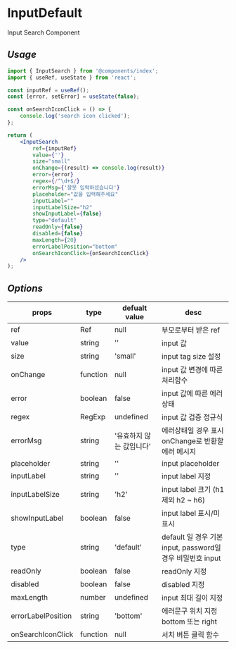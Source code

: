 # InputDefault

Input Search Component

## _Usage_

```jsx
import { InputSearch } from '@components/index';
import { useRef, useState } from 'react';

const inputRef = useRef();
const [error, setError] = useState(false);

const onSearchIconClick = () => {
	console.log('search icon clicked');
};

return (
	<InputSearch
		ref={inputRef}
		value={''}
		size="small"
		onChange={(result) => console.log(result)}
		error={error}
		regex={/^\d+$/}
		errorMsg={'잘못 입력하셨습니다'}
		placeholder="값을 입력해주세요"
		inputLabel=""
		inputLabelSize="h2"
		showInputLabel={false}
		type="default"
		readOnly={false}
		disabled={false}
		maxLength={20}
		errorLabelPosition="bottom"
		onSearchIconClick={onSearchIconClick}
	/>
);
```

## _Options_

| props              | type     | defualt value            | desc                                                       |
| ------------------ | -------- | ------------------------ | ---------------------------------------------------------- |
| ref                | Ref      | null                     | 부모로부터 받은 ref                                        |
| value              | string   | ''                       | input 값                                                   |
| size               | string   | 'small'                  | input tag size 설정                                        |
| onChange           | function | null                     | input 값 변경에 따른 처리함수                              |
| error              | boolean  | false                    | input 값에 따른 에러상태                                   |
| regex              | RegExp   | undefined                | input 값 검증 정규식                                       |
| errorMsg           | string   | '유효하지 않는 값입니다' | 에러상태일 경우 표시 onChange로 반환할 에러 메시지         |
| placeholder        | string   | ''                       | input placeholder                                          |
| inputLabel         | string   | ''                       | input label 지정                                           |
| inputLabelSize     | string   | 'h2'                     | input label 크기 (h1 제외 h2 ~ h6)                         |
| showInputLabel     | boolean  | false                    | input label 표시/미표시                                    |
| type               | string   | 'default'                | default 일 경우 기본 input, password일 경우 비밀번호 input |
| readOnly           | boolean  | false                    | readOnly 지정                                              |
| disabled           | boolean  | false                    | disabled 지정                                              |
| maxLength          | number   | undefined                | input 최대 길이 지정                                       |
| errorLabelPosition | string   | 'bottom'                 | 에러문구 위치 지정 bottom 또는 right                       |
| onSearchIconClick  | function | null                     | 서치 버튼 클릭 함수                                        |
